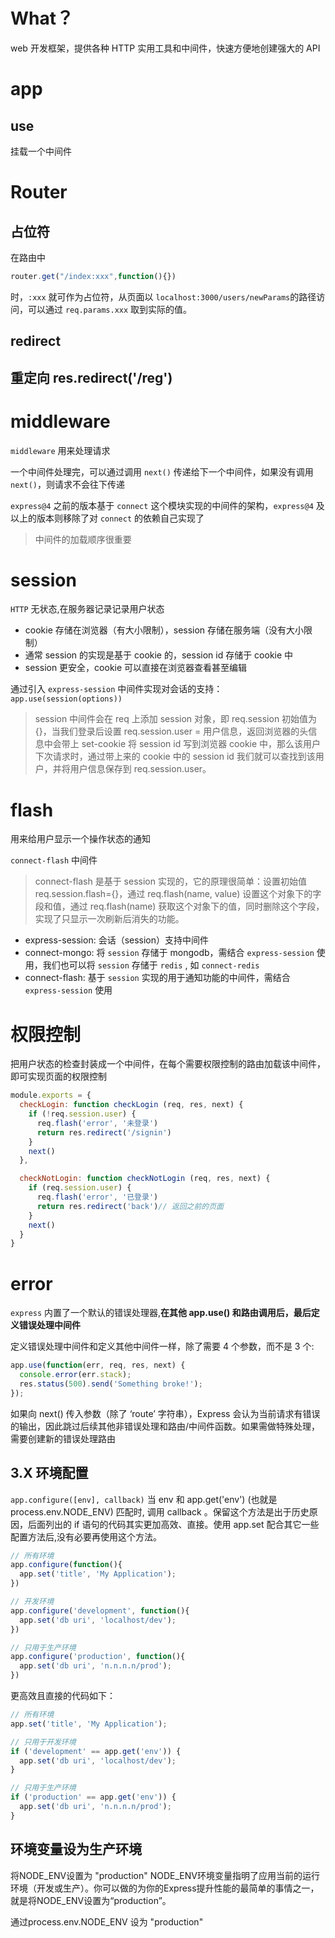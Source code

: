 # What？

web 开发框架，提供各种 HTTP 实用工具和中间件，快速方便地创建强大的 API

# app

## use
挂载一个中间件

# Router
## 占位符
在路由中
```javascript
router.get("/index:xxx",function(){})
```
时，`:xxx` 就可作为占位符，从页面以 `localhost:3000/users/newParams`的路径访问，可以通过 `req.params.xxx` 取到实际的值。


## redirect
重定向 
   res.redirect('/reg')
- 


# middleware
`middleware` 用来处理请求

一个中间件处理完，可以通过调用 `next()` 传递给下一个中间件，如果没有调用 `next()`，则请求不会往下传递

`express@4` 之前的版本基于 `connect` 这个模块实现的中间件的架构，`express@4` 及以上的版本则移除了对 `connect` 的依赖自己实现了

> 中间件的加载顺序很重要


# session
 `HTTP` 无状态,在服务器记录记录用户状态

- cookie 存储在浏览器（有大小限制），session 存储在服务端（没有大小限制）
- 通常 session 的实现是基于 cookie 的，session id 存储于 cookie 中
- session 更安全，cookie 可以直接在浏览器查看甚至编辑

通过引入 `express-session` 中间件实现对会话的支持：
`app.use(session(options))`

> session 中间件会在 req 上添加 session 对象，即 req.session 初始值为 {}，当我们登录后设置 req.session.user = 用户信息，返回浏览器的头信息中会带上 set-cookie 将 session id 写到浏览器 cookie 中，那么该用户下次请求时，通过带上来的 cookie 中的 session id 我们就可以查找到该用户，并将用户信息保存到 req.session.user。


# flash
用来给用户显示一个操作状态的通知

`connect-flash` 中间件


> connect-flash 是基于 session 实现的，它的原理很简单：设置初始值 req.session.flash={}，通过 req.flash(name, value) 设置这个对象下的字段和值，通过 req.flash(name) 获取这个对象下的值，同时删除这个字段，实现了只显示一次刷新后消失的功能。


- express-session: 会话（session）支持中间件
- connect-mongo: 将 `session` 存储于 mongodb，需结合 `express-session` 使用，我们也可以将 `session` 存储于 `redis` , 如 `connect-redis`
- connect-flash: 基于 `session` 实现的用于通知功能的中间件，需结合 `express-session` 使用


# 权限控制

把用户状态的检查封装成一个中间件，在每个需要权限控制的路由加载该中间件，即可实现页面的权限控制
```javascript
module.exports = {
  checkLogin: function checkLogin (req, res, next) {
    if (!req.session.user) {
      req.flash('error', '未登录')
      return res.redirect('/signin')
    }
    next()
  },

  checkNotLogin: function checkNotLogin (req, res, next) {
    if (req.session.user) {
      req.flash('error', '已登录')
      return res.redirect('back')// 返回之前的页面
    }
    next()
  }
}
```



# error
`express` 内置了一个默认的错误处理器,**在其他 app.use() 和路由调用后，最后定义错误处理中间件**

定义错误处理中间件和定义其他中间件一样，除了需要 4 个参数，而不是 3 个:
```javascript
app.use(function(err, req, res, next) {
  console.error(err.stack);
  res.status(500).send('Something broke!');
});
```

如果向 next() 传入参数（除了 ‘route’ 字符串），Express 会认为当前请求有错误的输出，因此跳过后续其他非错误处理和路由/中间件函数。如果需做特殊处理，需要创建新的错误处理路由






## 3.X 环境配置
`app.configure([env], callback)`
当 env 和 app.get('env') (也就是 process.env.NODE_ENV) 匹配时, 调用 callback 。保留这个方法是出于历史原因，后面列出的 if 语句的代码其实更加高效、直接。使用 app.set 配合其它一些配置方法后,没有必要再使用这个方法。
```js
// 所有环境
app.configure(function(){
  app.set('title', 'My Application');
})

// 开发环境
app.configure('development', function(){
  app.set('db uri', 'localhost/dev');
})

// 只用于生产环境
app.configure('production', function(){
  app.set('db uri', 'n.n.n.n/prod');
})
```
更高效且直接的代码如下：
```js
// 所有环境
app.set('title', 'My Application');

// 只用于开发环境
if ('development' == app.get('env')) {
  app.set('db uri', 'localhost/dev');
}

// 只用于生产环境
if ('production' == app.get('env')) {
  app.set('db uri', 'n.n.n.n/prod');
}
```


## 环境变量设为生产环境

将NODE_ENV设置为 "production"
NODE_ENV环境变量指明了应用当前的运行环境（开发或生产）。你可以做的为你的Express提升性能的最简单的事情之一，就是将NODE_ENV设置为“production”。

通过process.env.NODE_ENV 设为 "production"
